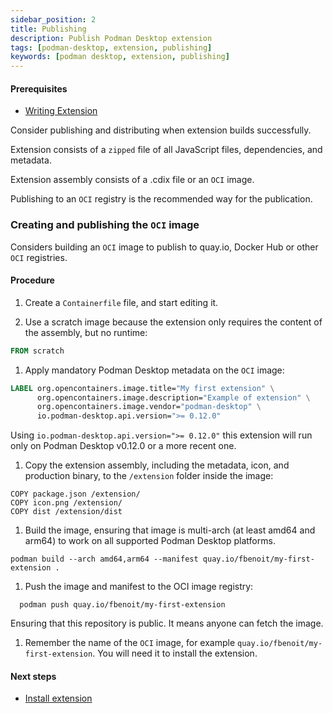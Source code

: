 ```yaml
---
sidebar_position: 2
title: Publishing
description: Publish Podman Desktop extension
tags: [podman-desktop, extension, publishing]
keywords: [podman desktop, extension, publishing]
---
```


#### Prerequisites

* [Writing Extension](../extensions/write)

Consider publishing and distributing when extension builds successfully.

Extension consists of a `zipped` file of all JavaScript files, dependencies, and metadata.

Extension assembly consists of a .cdix file or an `OCI` image.

Publishing to an `OCI` registry is the recommended way for the publication.


### Creating and publishing the `OCI` image

Considers building an `OCI` image to publish to quay.io, Docker Hub or other `OCI` registries.

#### Procedure

1. Create a `Containerfile` file, and start editing it.

1. Use a scratch image because the extension only requires the content of the assembly, but no runtime:

  ```Dockerfile
  FROM scratch
  ```

1. Apply mandatory Podman Desktop metadata on the `OCI` image:

  ```Dockerfile
  LABEL org.opencontainers.image.title="My first extension" \
        org.opencontainers.image.description="Example of extension" \
        org.opencontainers.image.vendor="podman-desktop" \
        io.podman-desktop.api.version=">= 0.12.0"
  ```
  
  Using `io.podman-desktop.api.version=">= 0.12.0"` this extension will run only on Podman Desktop v0.12.0 or a more recent one.

1. Copy the extension assembly, including the metadata, icon, and production binary, to the `/extension` folder inside the image:

  ```
  COPY package.json /extension/
  COPY icon.png /extension/
  COPY dist /extension/dist
  ```

1. Build the image, ensuring that image is multi-arch (at least amd64 and arm64) to work on all supported Podman Desktop platforms.

  ```shell
  podman build --arch amd64,arm64 --manifest quay.io/fbenoit/my-first-extension .
  ```



1. Push the image and manifest to the OCI image registry:

```shell
  podman push quay.io/fbenoit/my-first-extension
```

  Ensuring that this repository is public. It means anyone can fetch the image.

1. Remember the name of the `OCI` image, for example `quay.io/fbenoit/my-first-extension`. You will need it to install the extension.

#### Next steps

* [Install extension](../extensions/install)
